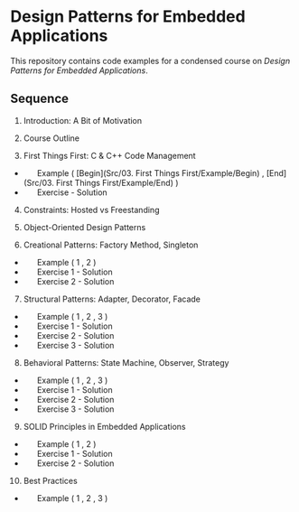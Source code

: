 # Design Patterns for Embedded Applications

This repository contains code examples for a condensed course on *Design Patterns for Embedded Applications*.



## Sequence

  01. Introduction: A Bit of Motivation
  
  02. Course Outline

  03. First Things First: C & C++ Code Management
  * &nbsp; &nbsp; &nbsp;   Example ( [Begin](Src/03. First Things First/Example/Begin) , [End](Src/03. First Things First/Example/End) )
  * &nbsp; &nbsp; &nbsp;   Exercise - Solution

  04. Constraints: Hosted vs Freestanding
  
  05. Object-Oriented Design Patterns
  
  06. Creational Patterns: Factory Method, Singleton
  * &nbsp; &nbsp; &nbsp;   Example ( 1 , 2 )
  * &nbsp; &nbsp; &nbsp;   Exercise 1 - Solution
  * &nbsp; &nbsp; &nbsp;   Exercise 2 - Solution

  07. Structural Patterns: Adapter, Decorator, Facade
  * &nbsp; &nbsp; &nbsp;   Example ( 1 , 2 , 3 )
  * &nbsp; &nbsp; &nbsp;   Exercise 1 - Solution
  * &nbsp; &nbsp; &nbsp;   Exercise 2 - Solution
  * &nbsp; &nbsp; &nbsp;   Exercise 3 - Solution
  
  08. Behavioral Patterns: State Machine, Observer, Strategy
  * &nbsp; &nbsp; &nbsp;   Example ( 1 , 2 , 3 )
  * &nbsp; &nbsp; &nbsp;   Exercise 1 - Solution
  * &nbsp; &nbsp; &nbsp;   Exercise 2 - Solution
  * &nbsp; &nbsp; &nbsp;   Exercise 3 - Solution
  
  09. SOLID Principles in Embedded Applications
  * &nbsp; &nbsp; &nbsp;   Example ( 1 , 2 )
  * &nbsp; &nbsp; &nbsp;   Exercise 1 - Solution
  * &nbsp; &nbsp; &nbsp;   Exercise 2 - Solution
  
  10. Best Practices
  * &nbsp; &nbsp; &nbsp;   Example ( 1 , 2 , 3 )




  